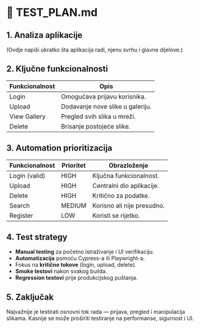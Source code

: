 # 🧪 TEST_PLAN.md

## 1. Analiza aplikacije

(Ovdje napiši ukratko šta aplikacija radi, njenu svrhu i glavne dijelove.)

## 2. Ključne funkcionalnosti

| Funkcionalnost | Opis                             |
| -------------- | -------------------------------- |
| Login          | Omogućava prijavu korisnika.     |
| Upload         | Dodavanje nove slike u galeriju. |
| View Gallery   | Pregled svih slika u mreži.      |
| Delete         | Brisanje postojeće slike.        |

## 3. Automation prioritizacija

| Funkcionalnost | Prioritet | Obrazloženje               |
| -------------- | --------- | -------------------------- |
| Login (valid)  | HIGH      | Ključna funkcionalnost.    |
| Upload         | HIGH      | Centralni dio aplikacije.  |
| Delete         | HIGH      | Kritično za podatke.       |
| Search         | MEDIUM    | Korisno ali nije presudno. |
| Register       | LOW       | Koristi se rijetko.        |

## 4. Test strategy

- **Manual testing** za početno istraživanje i UI verifikaciju.
- **Automatizacija** pomoću Cypress-a ili Playwright-a.
- Fokus na **kritične tokove** (login, upload, delete).
- **Smoke testovi** nakon svakog builda.
- **Regression testovi** prije produkcijskog puštanja.

## 5. Zaključak

Najvažnije je testirati osnovni tok rada — prijava, pregled i manipulacija slikama.
Kasnije se može proširiti testiranje na performanse, sigurnost i UI.
